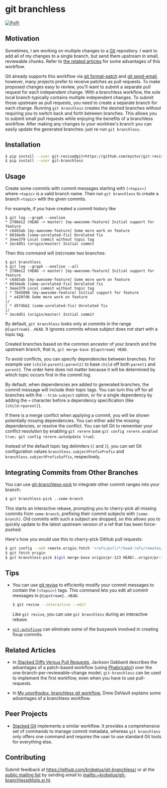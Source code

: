 # git branchless

[![PyPi](https://img.shields.io/pypi/v/git-branchless.svg)](https://pypi.org/project/git-branchless)

## Motivation

Sometimes, I am working on multiple changes to a [Git] repository.  I want
to add all of my changes to a single branch, but send them upstream in
small, reviewable chunks. Refer to [the related articles](#related-articles)
for some advantages of this workflow.

Git already supports this workflow via [git format-patch] and [git send-email],
however, many projects prefer to receive patches as pull requests.  To make
proposed changes easy to review, you'll want to submit a separate pull
request for each independent change.  With a branchless workflow, the sole
local branch typically contains multiple independent changes. To submit
those upstream as pull requests, you need to create a separate branch for
each change.  Running `git branchless` creates the desired branches without
requiring you to switch back and forth between branches. This allows you
to submit small pull requests while enjoying the benefits of a branchless
workflow. After making any changes to your worktree's branch you can easily
update the generated branches: just re-run `git branchless`.

## Installation

```sh
$ pip install --user git-revise@git+https://github.com/mystor/git-revise.git@e27bc1631f5da6041c2fa7e3d1f5a9fecfb3ef57
$ pip install --user git-branchless
```

## Usage

Create some commits with commit messages starting with `[<topic>] ` where
`<topic>` is a valid branch name.  Then run `git branchless` to create a branch
`<topic>` with the given commits.

For example, if you have created a commit history like

    $ git log --graph --oneline
    * 2708e12 (HEAD -> master) [my-awesome-feature] Initial support for feature
    * c6dd3ab [my-awesome-feature] Some more work on feature
    * 683de4b [some-unrelated-fix] Unrelated fix
    * 3eee379 Local commit without topic tag
    * 2ec4d51 (origin/master) Initial commit

Then this command will (re)create two branches:

    $ git branchless
    $ git log --graph --oneline --all
    * 2708e12 (HEAD -> master) [my-awesome-feature] Initial support for feature
    * c6dd3ab [my-awesome-feature] Some more work on feature
    * 683de4b [some-unrelated-fix] Unrelated fix
    * 3eee379 Local commit without topic tag
    | * 7645890 (my-awesome-feature) Initial support for feature
    | * e420fd6 Some more work on feature
    |/
    | * d5f4bb2 (some-unrelated-fix) Unrelated fix
    |/
    * 2ec4d51 (origin/master) Initial commit

By default, `git branchless` looks only at commits in the range
`@{upstream}..HEAD`.  It ignores commits whose subject does not start with
a topic tag.

Created branches based on the common ancestor of your branch and the upstream
branch, that is, `git merge-base @{upstream} HEAD`.

To avoid conflicts, you can specify dependencies between branches.
For example use `[child:parent1:parent2]` to base `child` off both `parent1`
and `parent2`. The order here does not matter because it will be determined
by which topic occurs first in the commit log.

By default, when dependencies are added to generated branches, the commit
message will include their topic tags. You can turn this off for all branches
with the `--trim-subject` option, or for a single dependency by adding the
`+` character before a dependency specification (like `[child:+parent]`).

If there is a merge conflict when applying a commit, you will be shown
potentially missing dependencies. You can either add the missing dependencies,
or resolve the conflict. You can tell Git to remember your conflict resolution
by enabling `git rerere` (use `git config rerere.enabled true; git config
rerere.autoUpdate true`).

Instead of the default topic tag delimiters (`[` and `]`), you can
set Git configuration values `branchless.subjectPrefixPrefix` and
`branchless.subjectPrefixSuffix`, respectively.

## Integrating Commits from Other Branches

You can use [git-branchless-pick](./git-branchless-pick) to integrate
other commit ranges into your branch:

```sh
$ git branchless-pick ..some-branch 
```

This starts an interactive rebase, prompting you to cherry-pick all
missing commits from `some-branch`, prefixing their commit subjects with
`[some-branch]`.  Old commits with such a subject are dropped, so this
allows you to quickly update to the latest upstream version of a ref that
has been force-pushed.

Here's how you would use this to cherry-pick GitHub pull requests:

```sh
$ git config --add remote.origin.fetch '+refs/pull/*/head:refs/remotes/origin/pr-*'
$ git fetch origin
$ git branchless-pick $(git merge-base origin/pr-123 HEAD)..origin/pr-123
```

## Tips

- You can use [git revise] to efficiently modify your commit messages
  to contain the `[<topic>]` tags. This command lets you edit all commit
  messages in `@{upstream}..HEAD`.

  ```sh
  $ git revise --interactive --edit
  ```

  Like `git revise`, you can use `git branchless` during an interactive rebase.

- [`git-autofixup`](https://github.com/torbiak/git-autofixup/) can eliminate
  some of the busywork involved in creating fixup commits.

## Related Articles

- In [Stacked Diffs Versus Pull Requests], Jackson Gabbard
  describes the advantages of a patch-based workflow (using [Phabricator])
  over the one-branch-per-reviewable-change model; `git-branchless` can be used
  to implement the first workflow, even when you have to use pull-requests.

- In [My unorthodox, branchless git workflow], Drew
  DeVault explains some advantages of a branchless workflow.

## Peer Projects

- [Stacked Git](https://stacked-git.github.io/) implements a similar
  workflow. It provides a comprehensive set of commands to manage commit
  metadata, whereas `git branchless` only offers one command and requires
  the user to use standard Git tools for everything else.

## Contributing

Submit feedback at <https://github.com/krobelus/git-branchless/> or at the
[public mailing list](https://lists.sr.ht/~krobelus/git-branchless) by
sending email to <mailto:~krobelus/git-branchless@lists.sr.ht>.

[Git]: <https://git-scm.com/>
[git revise]: <https://github.com/mystor/git-revise/>
[git format-patch]: <https://git-scm.com/docs/git-format-patch>
[git send-email]: <https://git-send-email.io/>
[Stacked Diffs Versus Pull Requests]: <https://jg.gg/2018/09/29/stacked-diffs-versus-pull-requests/>
[My unorthodox, branchless git workflow]: <https://drewdevault.com/2020/04/06/My-weird-branchless-git-workflow.html>
[Phabricator]: <https://www.phacility.com/>
